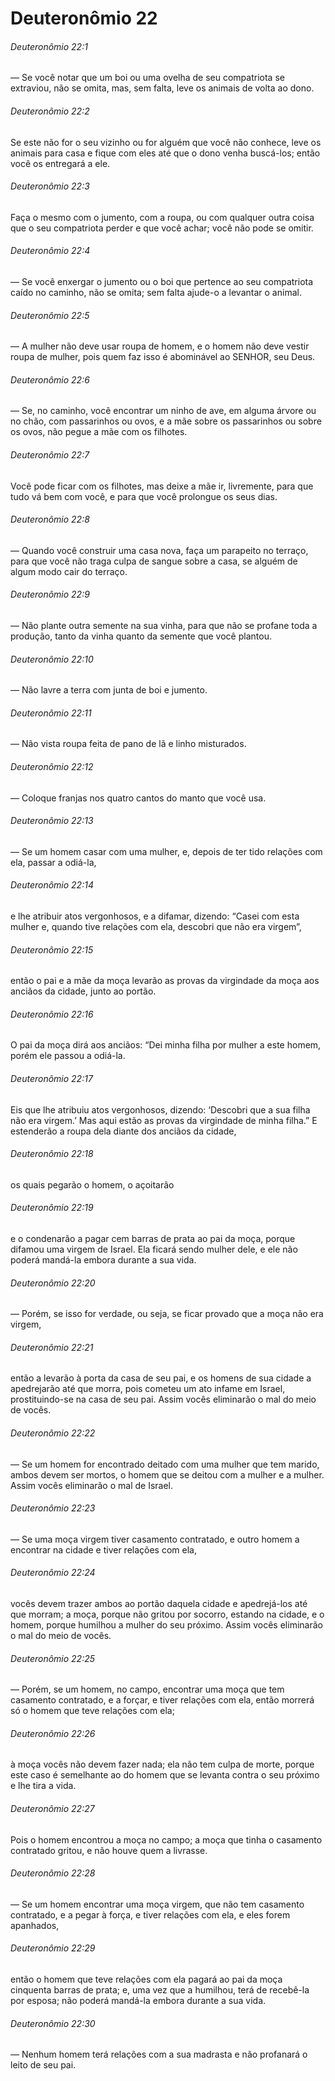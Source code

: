 # Deuteronômio 22

###### Deuteronômio 22:1

— Se você notar que um boi ou uma ovelha de seu compatriota se extraviou, não se omita, mas, sem falta, leve os animais de volta ao dono.

###### Deuteronômio 22:2

Se este não for o seu vizinho ou for alguém que você não conhece, leve os animais para casa e fique com eles até que o dono venha buscá-los; então você os entregará a ele.

###### Deuteronômio 22:3

Faça o mesmo com o jumento, com a roupa, ou com qualquer outra coisa que o seu compatriota perder e que você achar; você não pode se omitir.

###### Deuteronômio 22:4

— Se você enxergar o jumento ou o boi que pertence ao seu compatriota caído no caminho, não se omita; sem falta ajude-o a levantar o animal.

###### Deuteronômio 22:5

— A mulher não deve usar roupa de homem, e o homem não deve vestir roupa de mulher, pois quem faz isso é abominável ao SENHOR, seu Deus.

###### Deuteronômio 22:6

— Se, no caminho, você encontrar um ninho de ave, em alguma árvore ou no chão, com passarinhos ou ovos, e a mãe sobre os passarinhos ou sobre os ovos, não pegue a mãe com os filhotes.

###### Deuteronômio 22:7

Você pode ficar com os filhotes, mas deixe a mãe ir, livremente, para que tudo vá bem com você, e para que você prolongue os seus dias.

###### Deuteronômio 22:8

— Quando você construir uma casa nova, faça um parapeito no terraço, para que você não traga culpa de sangue sobre a casa, se alguém de algum modo cair do terraço.

###### Deuteronômio 22:9

— Não plante outra semente na sua vinha, para que não se profane toda a produção, tanto da vinha quanto da semente que você plantou.

###### Deuteronômio 22:10

— Não lavre a terra com junta de boi e jumento.

###### Deuteronômio 22:11

— Não vista roupa feita de pano de lã e linho misturados.

###### Deuteronômio 22:12

— Coloque franjas nos quatro cantos do manto que você usa.

###### Deuteronômio 22:13

— Se um homem casar com uma mulher, e, depois de ter tido relações com ela, passar a odiá-la,

###### Deuteronômio 22:14

e lhe atribuir atos vergonhosos, e a difamar, dizendo: “Casei com esta mulher e, quando tive relações com ela, descobri que não era virgem”,

###### Deuteronômio 22:15

então o pai e a mãe da moça levarão as provas da virgindade da moça aos anciãos da cidade, junto ao portão.

###### Deuteronômio 22:16

O pai da moça dirá aos anciãos: “Dei minha filha por mulher a este homem, porém ele passou a odiá-la.

###### Deuteronômio 22:17

Eis que lhe atribuiu atos vergonhosos, dizendo: ‘Descobri que a sua filha não era virgem.’ Mas aqui estão as provas da virgindade de minha filha.” E estenderão a roupa dela diante dos anciãos da cidade,

###### Deuteronômio 22:18

os quais pegarão o homem, o açoitarão

###### Deuteronômio 22:19

e o condenarão a pagar cem barras de prata ao pai da moça, porque difamou uma virgem de Israel. Ela ficará sendo mulher dele, e ele não poderá mandá-la embora durante a sua vida.

###### Deuteronômio 22:20

— Porém, se isso for verdade, ou seja, se ficar provado que a moça não era virgem,

###### Deuteronômio 22:21

então a levarão à porta da casa de seu pai, e os homens de sua cidade a apedrejarão até que morra, pois cometeu um ato infame em Israel, prostituindo-se na casa de seu pai. Assim vocês eliminarão o mal do meio de vocês.

###### Deuteronômio 22:22

— Se um homem for encontrado deitado com uma mulher que tem marido, ambos devem ser mortos, o homem que se deitou com a mulher e a mulher. Assim vocês eliminarão o mal de Israel.

###### Deuteronômio 22:23

— Se uma moça virgem tiver casamento contratado, e outro homem a encontrar na cidade e tiver relações com ela,

###### Deuteronômio 22:24

vocês devem trazer ambos ao portão daquela cidade e apedrejá-los até que morram; a moça, porque não gritou por socorro, estando na cidade, e o homem, porque humilhou a mulher do seu próximo. Assim vocês eliminarão o mal do meio de vocês.

###### Deuteronômio 22:25

— Porém, se um homem, no campo, encontrar uma moça que tem casamento contratado, e a forçar, e tiver relações com ela, então morrerá só o homem que teve relações com ela;

###### Deuteronômio 22:26

à moça vocês não devem fazer nada; ela não tem culpa de morte, porque este caso é semelhante ao do homem que se levanta contra o seu próximo e lhe tira a vida.

###### Deuteronômio 22:27

Pois o homem encontrou a moça no campo; a moça que tinha o casamento contratado gritou, e não houve quem a livrasse.

###### Deuteronômio 22:28

— Se um homem encontrar uma moça virgem, que não tem casamento contratado, e a pegar à força, e tiver relações com ela, e eles forem apanhados,

###### Deuteronômio 22:29

então o homem que teve relações com ela pagará ao pai da moça cinquenta barras de prata; e, uma vez que a humilhou, terá de recebê-la por esposa; não poderá mandá-la embora durante a sua vida.

###### Deuteronômio 22:30

— Nenhum homem terá relações com a sua madrasta e não profanará o leito de seu pai.

